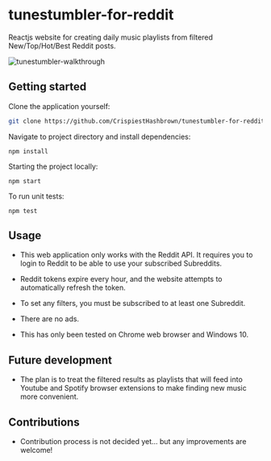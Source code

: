 # tunestumbler-for-reddit
Reactjs website for creating daily music playlists from filtered New/Top/Hot/Best Reddit posts.

 ![tunestumbler-walkthrough](https://media.giphy.com/media/UQ74ZZsCLHeobf23gJ/giphy.gif)

## Getting started
Clone the application yourself:
```sh
git clone https://github.com/CrispiestHashbrown/tunestumbler-for-reddit.git
```
Navigate to project directory and install dependencies:
```
npm install
```
Starting the project locally:
```
npm start
```
To run unit tests:
```
npm test
```


## Usage
- This web application only works with the Reddit API. It requires you to login to Reddit to be able to use your subscribed Subreddits. 

- Reddit tokens expire every hour, and the website attempts to automatically refresh the token.

- To set any filters, you must be subscribed to at least one Subreddit.

- There are no ads.

- This has only been tested on Chrome web browser and Windows 10. 

## Future development
- The plan is to treat the filtered results as playlists that will feed into Youtube and Spotify browser extensions to make finding new music more convenient.

## Contributions
- Contribution process is not decided yet... but any improvements are welcome!
